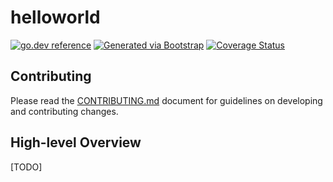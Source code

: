# helloworld
[![go.dev reference](https://img.shields.io/badge/go.dev-reference-007d9c?logo=go&logoColor=white)](https://engdocs.outreach.cloud/github.com/getoutreach/helloworld)
[![Generated via Bootstrap](https://img.shields.io/badge/Outreach-Bootstrap-%235951ff)](https://github.com/getoutreach/bootstrap)
[![Coverage Status](https://coveralls.io/repos/github/getoutreach/helloworld/badge.svg?branch=)](https://coveralls.io/github//getoutreach/helloworld?branch=)



## Contributing

Please read the [CONTRIBUTING.md](CONTRIBUTING.md) document for guidelines on developing and contributing changes.

## High-level Overview

[TODO]

